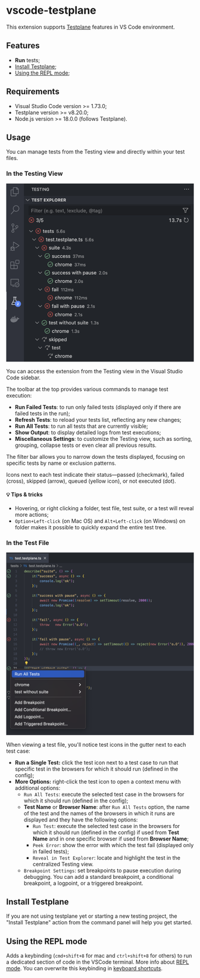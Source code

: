 # vscode-testplane

This extension supports [Testplane][testplane] features in VS Code environment.

## Features

- **Run** tests;
- [Install Testplane](#install-testplane);
- [Using the REPL mode](#using-the-repl-mode);

## Requirements

- Visual Studio Code version >= 1.73.0;
- Testplane version >= v8.20.0;
- Node.js version >= 18.0.0 (follows Testplane).

## Usage

You can manage tests from the Testing view and directly within your test files.

### In the Testing View

![Testing view](./images/testing-view.png "Testing view")

You can access the extension from the Testing view in the Visual Studio Code sidebar.

The toolbar at the top provides various commands to manage test execution:
- **Run Failed Tests**: to run only failed tests (displayed only if there are failed tests in the run);
- **Refresh Tests**: to reload your tests list, reflecting any new changes;
- **Run All Tests**: to run all tests that are currently visible;
- **Show Output**: to display detailed logs from test executions;
- **Miscellaneous Settings**: to customize the Testing view, such as sorting, grouping, collapse tests or even clear all previous results.

The filter bar allows you to narrow down the tests displayed, focusing on specific tests by name or exclusion patterns.

Icons next to each test indicate their status—passed (checkmark), failed (cross), skipped (arrow), queued (yellow icon), or not executed (dot).

#### 💡 Tips & tricks

- Hovering, or right clicking a folder, test file, test suite, or a test will reveal more actions;
- `Option+Left-click` (on Mac OS) and `Alt+Left-click` (on Windows) on folder makes it possible to quickly expand the entire test tree.

### In the Test File

![Testplane test file](./images/test-file.png "Testplane test file")

When viewing a test file, you'll notice test icons in the gutter next to each test case:

- **Run a Single Test:** click the test icon next to a test case to run that specific test in the browsers for which it should run (defined in the config);
- **More Options:** right-click the test icon to open a context menu with additional options:
  - `Run All Tests`: execute the selected test case in the browsers for which it should run (defined in the config);
  - **Test Name** or **Browser Name**: after `Run All Tests` option, the name of the test and the names of the browsers in which it runs are displayed and they have the following options:
    - `Run Test`: execute the selected test case in the browsers for which it should run (defined in the config) if used from **Test Name** and in one specific browser if used from **Browser Name**;
    - `Peek Error`: show the error with which the test fail (displayed only in failed tests);
    - `Reveal in Test Explorer`: locate and highlight the test in the centralized Testing view.
  - `Breakpoint Settings`: set breakpoints to pause execution during debugging. You can add a standard breakpoint, a conditional breakpoint, a logpoint, or a triggered breakpoint.

## Install Testplane

If you are not using testplane yet or starting a new testing project, the "Install Testplane" action from the command panel will help you get started.

## Using the REPL mode

Adds a keybinding (`cmd+shift+8` for mac and `ctrl+shift+8` for others) to run a dedicated section of code in the VSCode terminal. More info about [REPL mode][testplane-repl-mode]. You can overwrite this keybinding in [keyboard shortcuts][vscode-keyboard-shortcuts].

[testplane]: https://testplane.io/
[testplane-repl-mode]: https://github.com/gemini-testing/testplane/blob/master/docs/cli.md#repl-mode
[vscode-keyboard-shortcuts]: https://code.visualstudio.com/docs/getstarted/keybindings
